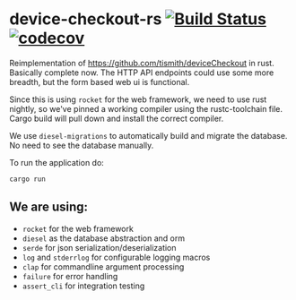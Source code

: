 # device-checkout-rs [![Build Status](https://travis-ci.org/tismith/device-checkout-rs.svg?branch=master)](https://travis-ci.org/tismith/device-checkout-rs) [![codecov](https://codecov.io/gh/tismith/device-checkout-rs/branch/master/graph/badge.svg)](https://codecov.io/gh/tismith/device-checkout-rs)


Reimplementation of https://github.com/tismith/deviceCheckout in rust. Basically complete now. The HTTP API endpoints could use some more breadth, but the form based web ui is functional.


Since this is using `rocket` for the web framework, we need to use rust nightly, so we've pinned a working compiler using the rustc-toolchain file. Cargo build will pull down and install the correct compiler.

We use `diesel-migrations` to automatically build and migrate the database. No need to see the database manually.

To run the application do:
```sh
cargo run
```

## We are using:
* `rocket` for the web framework
* `diesel` as the database abstraction and orm
* `serde` for json serialization/deserialization
* `log` and `stderrlog` for configurable logging macros
* `clap` for commandline argument processing
* `failure` for error handling
* `assert_cli` for integration testing
